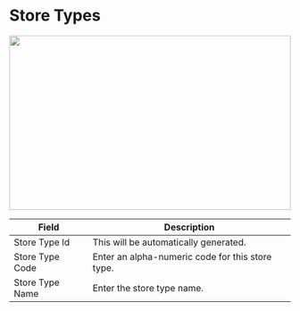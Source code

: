 # Store Types

<img src="" height="312px" width="100%">

| Field           | Description                                      |
| --------------- | ------------------------------------------------ |
| Store Type Id   | This will be automatically generated.            |
| Store Type Code | Enter an alpha-numeric code for this store type. |
| Store Type Name | Enter the store type name.                       |
